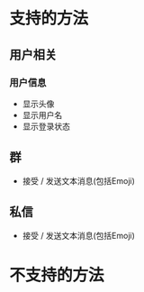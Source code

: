 # 支持的方法

## 用户相关

### 用户信息
+ 显示头像
+ 显示用户名
+ 显示登录状态

## 群
+ 接受 / 发送文本消息(包括Emoji)

## 私信
+ 接受 / 发送文本消息(包括Emoji)


# 不支持的方法
